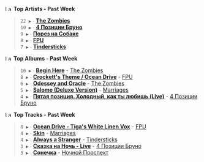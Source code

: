 <!--START_LASTFM_ARTISTS:{"period": "7day", "rows": 5}-->
<a href="https://last.fm" target="_blank"><img src="https://user-images.githubusercontent.com/17434202/215290617-e793598d-d7c9-428f-9975-156db1ba89cc.svg" alt="Last.fm Logo" width="18" height="13"/></a> **Top Artists - Past Week**

> `22 ▶️` ∙ **[The Zombies](https://www.last.fm/music/The+Zombies)**<br/>
> `10 ▶️` ∙ **[4 Позиции Бруно](https://www.last.fm/music/4+%D0%9F%D0%BE%D0%B7%D0%B8%D1%86%D0%B8%D0%B8+%D0%91%D1%80%D1%83%D0%BD%D0%BE)**<br/>
> `9 ▶️` ∙ **[Порез на Собаке](https://www.last.fm/music/%D0%9F%D0%BE%D1%80%D0%B5%D0%B7+%D0%BD%D0%B0+%D0%A1%D0%BE%D0%B1%D0%B0%D0%BA%D0%B5)**<br/>
> `8 ▶️` ∙ **[FPU](https://www.last.fm/music/FPU)**<br/>
> `7 ▶️` ∙ **[Tindersticks](https://www.last.fm/music/Tindersticks)**<br/>
<!--END_LASTFM_ARTISTS-->

<!--START_LASTFM_ALBUMS:{"period": "7day", "rows": 5}-->
<a href="https://last.fm" target="_blank"><img src="https://user-images.githubusercontent.com/17434202/215290617-e793598d-d7c9-428f-9975-156db1ba89cc.svg" alt="Last.fm Logo" width="18" height="13"/></a> **Top Albums - Past Week**

> `16 ▶️` ∙ **[Begin Here](https://www.last.fm/music/The+Zombies/Begin+Here)** - [The Zombies](https://www.last.fm/music/The+Zombies)<br/>
> `8 ▶️` ∙ **[Crockett's Theme / Ocean Drive](https://www.last.fm/music/FPU/Crockett%27s+Theme+%2F+Ocean+Drive)** - [FPU](https://www.last.fm/music/FPU)<br/>
> `6 ▶️` ∙ **[Odessey and Oracle](https://www.last.fm/music/The+Zombies/Odessey+and+Oracle)** - [The Zombies](https://www.last.fm/music/The+Zombies)<br/>
> `5 ▶️` ∙ **[Salome (Deluxe Version)](https://www.last.fm/music/Marriages/Salome+(Deluxe+Version))** - [Marriages](https://www.last.fm/music/Marriages)<br/>
> `4 ▶️` ∙ **[Пятая позиция. Холодный, как ты любишь (Live)](https://www.last.fm/music/4+%D0%9F%D0%BE%D0%B7%D0%B8%D1%86%D0%B8%D0%B8+%D0%91%D1%80%D1%83%D0%BD%D0%BE/%D0%9F%D1%8F%D1%82%D0%B0%D1%8F+%D0%BF%D0%BE%D0%B7%D0%B8%D1%86%D0%B8%D1%8F.+%D0%A5%D0%BE%D0%BB%D0%BE%D0%B4%D0%BD%D1%8B%D0%B9,+%D0%BA%D0%B0%D0%BA+%D1%82%D1%8B+%D0%BB%D1%8E%D0%B1%D0%B8%D1%88%D1%8C+(Live))** - [4 Позиции Бруно](https://www.last.fm/music/4+%D0%9F%D0%BE%D0%B7%D0%B8%D1%86%D0%B8%D0%B8+%D0%91%D1%80%D1%83%D0%BD%D0%BE)<br/>
<!--END_LASTFM_ALBUMS-->

<!--START_LASTFM_TRACKS:{"period": "7day", "rows": 5}-->
<a href="https://last.fm" target="_blank"><img src="https://user-images.githubusercontent.com/17434202/215290617-e793598d-d7c9-428f-9975-156db1ba89cc.svg" alt="Last.fm Logo" width="18" height="13"/></a> **Top Tracks - Past Week**

> `8 ▶️` ∙ **[Ocean Drive - Tiga's White Linen Vox](https://www.last.fm/music/FPU/_/Ocean+Drive+-+Tiga%27s+White+Linen+Vox)** - [FPU](https://www.last.fm/music/FPU)<br/>
> `4 ▶️` ∙ **[Skin](https://www.last.fm/music/Marriages/_/Skin)** - [Marriages](https://www.last.fm/music/Marriages)<br/>
> `4 ▶️` ∙ **[Always a Stranger](https://www.last.fm/music/Tindersticks/_/Always+a+Stranger)** - [Tindersticks](https://www.last.fm/music/Tindersticks)<br/>
> `3 ▶️` ∙ **[Сказка на Ночь - Live](https://www.last.fm/music/4+%D0%9F%D0%BE%D0%B7%D0%B8%D1%86%D0%B8%D0%B8+%D0%91%D1%80%D1%83%D0%BD%D0%BE/_/%D0%A1%D0%BA%D0%B0%D0%B7%D0%BA%D0%B0+%D0%BD%D0%B0+%D0%9D%D0%BE%D1%87%D1%8C+-+Live)** - [4 Позиции Бруно](https://www.last.fm/music/4+%D0%9F%D0%BE%D0%B7%D0%B8%D1%86%D0%B8%D0%B8+%D0%91%D1%80%D1%83%D0%BD%D0%BE)<br/>
> `3 ▶️` ∙ **[Сонечка](https://www.last.fm/music/%D0%9D%D0%BE%D1%87%D0%BD%D0%BE%D0%B9+%D0%9F%D1%80%D0%BE%D1%81%D0%BF%D0%B5%D0%BA%D1%82/_/%D0%A1%D0%BE%D0%BD%D0%B5%D1%87%D0%BA%D0%B0)** - [Ночной Проспект](https://www.last.fm/music/%D0%9D%D0%BE%D1%87%D0%BD%D0%BE%D0%B9+%D0%9F%D1%80%D0%BE%D1%81%D0%BF%D0%B5%D0%BA%D1%82)<br/>
<!--END_LASTFM_TRACKS-->